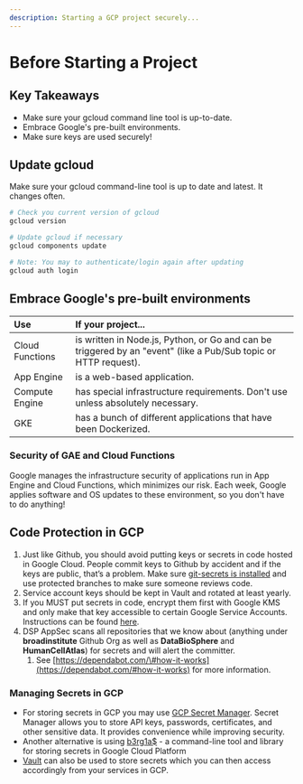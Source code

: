 ```yaml
---
description: Starting a GCP project securely...
---
```


# Before Starting a Project

## Key Takeaways

* Make sure your gcloud command line tool is up-to-date.
* Embrace Google's pre-built environments.
* Make sure keys are used securely!

## Update gcloud

Make sure your gcloud command-line tool is up to date and latest. It changes often.

```bash
# Check you current version of gcloud
gcloud version

# Update gcloud if necessary
gcloud components update

# Note: You may to authenticate/login again after updating
gcloud auth login
```

## Embrace Google's pre-built environments

| **Use** | **If your project...** |
| :--- | :--- |
| Cloud Functions | is written in Node.js, Python, or Go and can be triggered by an "event" \(like a Pub/Sub topic or HTTP request\). |
| App Engine | is a web-based application. |
| Compute Engine | has special infrastructure requirements. Don't use unless absolutely necessary. |
| GKE | has a bunch of different applications that have been Dockerized. |

### Security of GAE and Cloud Functions

Google manages the infrastructure security of applications run in App Engine and Cloud Functions, which minimizes our risk. Each week, Google applies software and OS updates to these environment, so you don't have to do anything!

## Code Protection in GCP

1. Just like Github, you should avoid putting keys or secrets in code hosted in Google Cloud. People commit keys to Github by accident and if the keys are public, that’s a problem. Make sure [git-secrets is installed](https://dsp-security.broadinstitute.org/platform-security-categories/git/setup-git-secrets) and use protected branches to make sure someone reviews code.
2. Service account keys should be kept in Vault and rotated at least yearly.
3. If you MUST put secrets in code, encrypt them first with Google KMS and only make that key accessible to certain Google Service Accounts. Instructions can be found [here](https://cloud.google.com/kms/docs/encrypting-application-data#create_an_encryption_key). 
4. DSP AppSec scans all repositories that we know about \(anything under **broadinstitute** Github Org as well as **DataBioSphere** and **HumanCellAtlas**\) for secrets and will alert the committer.
   1. See [https://dependabot.com/\#how-it-works](https://dependabot.com/#how-it-works) for more information.

### Managing Secrets in GCP 

* For storing secrets in GCP you may use [GCP Secret Manager](https://cloud.google.com/secret-manager/docs). Secret Manager allows you to store API keys, passwords, certificates, and other sensitive data. It provides convenience while improving security.
* Another alternative is using [b3rg1a$](https://github.com/GoogleCloudPlatform/berglas) - a command-line tool and library for storing secrets in Google Cloud Platform
* [Vault](https://www.vaultproject.io/) can also be used to store secrets which you can then access accordingly from your services in GCP. 

